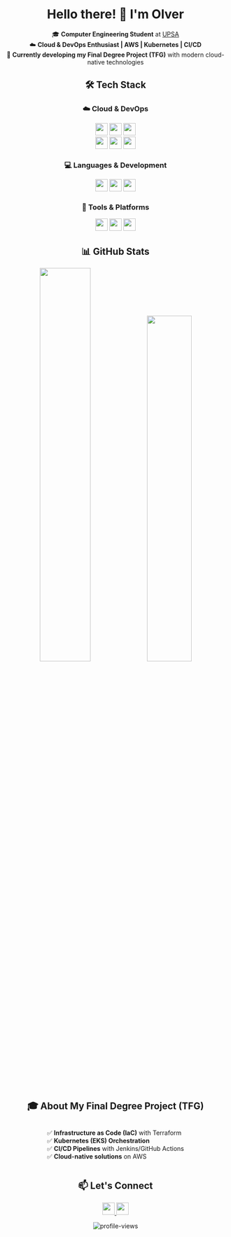 <div align="center">

# Hello there! 👋 I'm **Olver**  

🎓 **Computer Engineering Student** at [UPSA](https://www.upsa.edu.bo)  
☁️ **Cloud & DevOps Enthusiast | AWS | Kubernetes | CI/CD**  
🚀 **Currently developing my Final Degree Project (TFG)** with modern cloud-native technologies  

## 🛠️ **Tech Stack**  

### ☁️ **Cloud & DevOps**  
<p align="center">
  <img src="https://img.shields.io/badge/AWS-232F3E?style=for-the-badge&logo=amazon-aws&logoColor=white" height="28">
  <img src="https://img.shields.io/badge/Kubernetes-326CE5?style=for-the-badge&logo=kubernetes&logoColor=white" height="28">
  <img src="https://img.shields.io/badge/Terraform-623CE4?style=for-the-badge&logo=terraform&logoColor=white" height="28">
  <br>
  <img src="https://img.shields.io/badge/Docker-2496ED?style=for-the-badge&logo=docker&logoColor=white" height="28">
  <img src="https://img.shields.io/badge/Jenkins-D24939?style=for-the-badge&logo=jenkins&logoColor=white" height="28">
  <img src="https://img.shields.io/badge/GitHub_Actions-2088FF?style=for-the-badge&logo=github-actions&logoColor=white" height="28">
</p>

### 💻 **Languages & Development**  
<p align="center">
  <img src="https://img.shields.io/badge/Python-3776AB?style=for-the-badge&logo=python&logoColor=white" height="28">
  <img src="https://img.shields.io/badge/JavaScript-F7DF1E?style=for-the-badge&logo=javascript&logoColor=black" height="28">
  <img src="https://img.shields.io/badge/Bash-4EAA25?style=for-the-badge&logo=gnu-bash&logoColor=white" height="28">
</p>

### 🔧 **Tools & Platforms**  
<p align="center">
  <img src="https://img.shields.io/badge/Git-F05032?style=for-the-badge&logo=git&logoColor=white" height="28">
  <img src="https://img.shields.io/badge/GitHub_Copilot-1F1E1E?style=for-the-badge&logo=github&logoColor=white" height="28">
  <img src="https://img.shields.io/badge/VS_Code-007ACC?style=for-the-badge&logo=visual-studio-code&logoColor=white" height="28">
</p>

## 📊 **GitHub Stats**  
<p align="center">
  <img src="https://github-readme-stats.vercel.app/api?username=Olversin&show_icons=true&theme=radical&hide_border=true&bg_color=00000000&text_color=58a6ff&icon_color=58a6ff&title_color=58a6ff&border_radius=15" width="48%">
  <img src="https://github-readme-stats.vercel.app/api/top-langs/?username=Olversin&layout=compact&theme=radical&hide_border=true&bg_color=00000000&text_color=58a6ff&title_color=58a6ff&border_radius=15" width="45%">
</p>

## 🎓 **About My Final Degree Project (TFG)**  
<p align="center" style="text-align: left; display: inline-block;">
  ✅ <strong>Infrastructure as Code (IaC)</strong> with Terraform<br>
  ✅ <strong>Kubernetes (EKS) Orchestration</strong><br>
  ✅ <strong>CI/CD Pipelines</strong> with Jenkins/GitHub Actions<br>
  ✅ <strong>Cloud-native solutions</strong> on AWS
</p>

## 📫 **Let's Connect**  
<p align="center">
  <a href="mailto:olver2002@gmail.com">
    <img src="https://img.shields.io/badge/Gmail-D14836?style=for-the-badge&logo=gmail&logoColor=white" height="28">
  </a>
  <a href="https://github.com/Olversin">
    <img src="https://img.shields.io/badge/GitHub-181717?style=for-the-badge&logo=github&logoColor=white" height="28">
  </a>
</p>

<p align="center">
  <img src="https://komarev.com/ghpvc/?username=Olversin&label=Profile%20views&color=58a6ff&style=flat-square" alt="profile-views">
</p>

</div>

